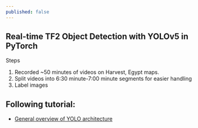 ```yaml
---
published: false
---
```

## Real-time TF2 Object Detection with YOLOv5 in PyTorch

Steps 
1. Recorded ~50 minutes of videos on Harvest, Egypt maps.
2. Split videos into 6:30 minute-7:00 minute segments for easier handling
3. Label images

Following tutorial:
- 
- [General overview of YOLO architecture](https://pjreddie.com/darknet/yolo/)
